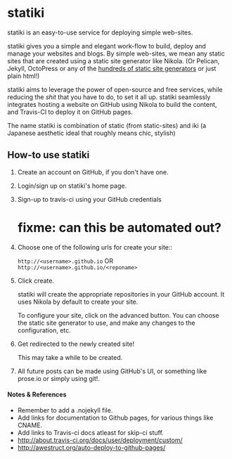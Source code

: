 statiki
=======

statiki is an easy-to-use service for deploying simple web-sites.

statiki gives you a simple and elegant work-flow to build, deploy and
manage your websites and blogs.  By simple web-sites, we mean any
static sites that are created using a static site generator like
Nikola.  (Or Pelican, Jekyll, OctoPress or any of the
[hundreds of static site generators](http://staticsitegenerators.net/)
or just plain html!)

statiki aims to leverage the power of open-source and free services,
while reducing the *shit* that you have to do, to set it all
up. statiki seamlessly integrates hosting a website on GitHub using
Nikola to build the content, and Travis-CI to deploy it on GitHub
pages.

The name statiki is combination of static (from static-sites) and iki
(a Japanese aesthetic ideal that roughly means chic, stylish)

## How-to use statiki ##

1. Create an account on GitHub, if you don't have one.
2. Login/sign up on statiki's home page.
3. Sign-up to travis-ci using your GitHub credentials
   # fixme: can this be automated out?
4. Choose one of the following urls for create your site::

    `http://<username>.github.io` OR `http://<username>.github.io/<reponame>`

5. Click create.

    statiki will create the appropriate repositories in your GitHub
    account.  It uses Nikola by default to create your site.

    To configure your site, click on the advanced button.  You can
    choose the static site generator to use, and make any changes to
    the configuration, etc.

6. Get redirected to the newly created site!

    This may take a while to be created.

7. All future posts can be made using GitHub's UI, or something like
   prose.io or simply using git!.


#### Notes & References ####

- Remember to add a .nojekyll file.
- Add links for documentation to Github pages, for various things like CNAME.
- Add links to Travis-ci docs atleast for skip-ci stuff.
- http://about.travis-ci.org/docs/user/deployment/custom/
- http://awestruct.org/auto-deploy-to-github-pages/
